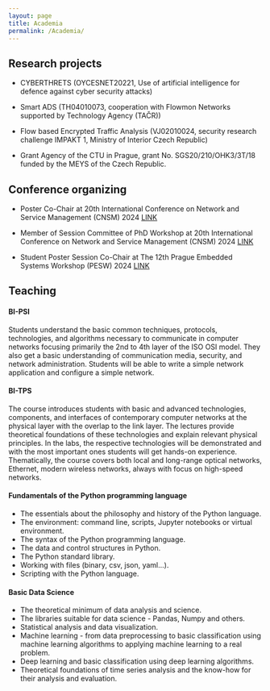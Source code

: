 ```yaml
---
layout: page
title: Academia
permalink: /Academia/
---
```


## Research projects

- CYBERTHRETS (OYCESNET20221, Use of artificial intelligence for defence against cyber security attacks)

- Smart ADS (TH04010073, cooperation with Flowmon Networks supported by Technology Agency (TAČR))

- Flow based Encrypted Traffic Analysis (VJ02010024, security research challenge IMPAKT 1, Ministry of Interior Czech Republic)

- Grant Agency of the CTU in Prague, grant No. SGS20/210/OHK3/3T/18 funded by the MEYS of the Czech Republic.

## Conference organizing

- Poster Co-Chair at 20th International Conference on Network and Service Management (CNSM) 2024 [LINK](http://www.cnsm-conf.org/2024/committees.html)

- Member of Session Committee of PhD Workshop at 20th International Conference on Network and Service Management (CNSM) 2024 [LINK](http://www.cnsm-conf.org/2024/cfphd.html)

- Student Poster Session Co-Chair at The 12th Prague Embedded Systems Workshop (PESW) 2024 [LINK](https://pesw.fit.cvut.cz/2024/index.php?page=Committees)

## Teaching

#### BI-PSI

Students understand the basic common techniques, protocols, technologies, and algorithms necessary to communicate in computer networks focusing primarily the 2nd to 4th layer of the ISO OSI model. They also get a basic understanding of communication media, security, and network administration. Students will be able to write a simple network application and configure a simple network.

#### BI-TPS

The course introduces students with basic and advanced technologies, components, and interfaces of contemporary computer networks at the physical layer with the overlap to the link layer. The lectures provide theoretical foundations of these technologies and explain relevant physical principles. In the labs, the respective technologies will be demonstrated and with the most important ones students will get hands-on experience. Thematically, the course covers both local and long-range optical networks, Ethernet, modern wireless networks, always with focus on high-speed networks.

#### Fundamentals of the Python programming language

- The essentials about the philosophy and history of the Python language.
- The environment: command line, scripts, Jupyter notebooks or virtual environment.
- The syntax of the Python programming language.
- The data and control structures in Python.
- The Python standard library.
- Working with files (binary, csv, json, yaml...).
- Scripting with the Python language.

#### Basic Data Science

- The theoretical minimum of data analysis and science.
- The libraries suitable for data science - Pandas, Numpy and others.
- Statistical analysis and data visualization.
- Machine learning - from data preprocessing to basic classification using machine learning algorithms to applying machine learning to a real problem.
- Deep learning and basic classification using deep learning algorithms.
- Theoretical foundations of time series analysis and the know-how for their analysis and evaluation.
